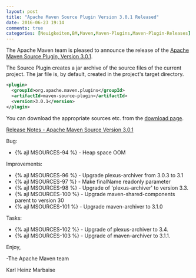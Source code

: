 ```yaml
---
layout: post
title: "Apache Maven Source Plugin Version 3.0.1 Released"
date: 2016-06-23 19:14
comments: true
categories: [Neuigkeiten,BM,Maven,Maven-Plugins,Maven-Plugin-Releases]
---
```

The Apache Maven team is pleased to announce the release of the 
[Apache Maven Source Plugin, Version 3.0.1][home].

The Source Plugin creates a jar archive of the source files of the current
project. The jar file is, by default, created in the project's target
directory.

``` xml
<plugin>
  <groupId>org.apache.maven.plugins</groupId>
  <artifactId>maven-source-plugin</artifactId>
  <version>3.0.1</version>
</plugin>
```

You can download the appropriate sources etc. from the [download page][download].

<!-- more -->

[Release Notes - Apache Maven Source Version 3.0.1](https://issues.apache.org/jira/secure/ReleaseNote.jspa?projectId=12317924&version=12335588)


Bug:

 * {% ajl MSOURCES-94 %} - Heap space OOM

Improvements:

 * {% ajl MSOURCES-96 %} - Upgrade plexus-archiver from 3.0.3 to 3.1
 * {% ajl MSOURCES-97 %} - Make finalName readonly parameter
 * {% ajl MSOURCES-98 %} - Upgrade of 'plexus-archiver' to version 3.3.
 * {% ajl MSOURCES-100 %} - Upgrade maven-shared-components parent to version 30
 * {% ajl MSOURCES-101 %} - Upgrade maven-archiver to 3.1.0

Tasks:

 * {% ajl MSOURCES-102 %} - Upgrade of plexus-archiver to 3.4.
 * {% ajl MSOURCES-103 %} - Upgrade of maven-archiver to 3.1.1.

Enjoy,

-The Apache Maven team

Karl Heinz Marbaise

[download]: https://maven.apache.org/plugins/maven-source-plugin/download.html
[home]: https://maven.apache.org/plugins/maven-source-plugin/
